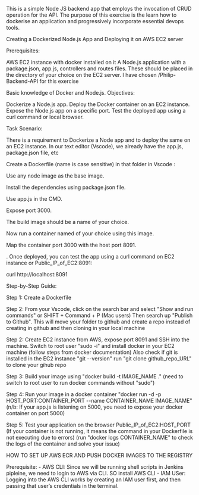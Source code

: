 This is a simple Node JS backend app that employs the invocation of CRUD operation for the API. The purpose of this exercise is the learn how to dockerise an application and progressively incorporate essential devops tools.

Creating a Dockerized Node.js App and Deploying it on AWS EC2 server 

Prerequisites:

AWS EC2 instance with docker installed on it 
A Node.js application with a package.json, app.js, controllers and routes files. These should be placed in the directory of your choice on the EC2 server.
I have chosen /Philip-Backend-API for this exercise 

Basic knowledge of Docker and Node.js.
Objectives:

Dockerize a Node.js app.
Deploy the Docker container on an EC2 instance.
Expose the Node.js app on a specific port.
Test the deployed app using a curl command or local browser.

Task Scenario:

There is a requirement to Dockerize a Node app and to deploy the same on an EC2 instance. In our text editor (Vscode), we already have the app.js, package.json file, etc 

Create a Dockerfile (name is case sensitive) in that folder in Vscode :

Use any node image as the base image.

Install the dependencies using package.json file.

Use app.js in the CMD.

Expose port 3000.

The build image should be a name of your choice.

Now run a container named of your choice using this image.

Map the container port 3000 with the host port 8091.

. Once deployed, you can test the app using a curl command on EC2 instance or Public_IP_of_EC2:8091:

curl http://localhost:8091

Step-by-Step Guide:

Step 1: Create a Dockerfile 

Step 2: From your Vscode, click on the search bar and select "Show and run commands" or SHIFT + Command + P (Mac users)
        Then search up "Publish to Github". This will move your folder to github and create a repo instead of creating in github and then cloning in your local machine
        
Step 2: Create EC2 instance from AWS, expose port 8091 and SSH into the machine. 
        Switch to root user "sudo -i" and install docker in your EC2 machine (follow steps from docker documentation)
        Also check if git is installed in the EC2 instance "git --version"
        run "git clone github_repo_URL" to clone your gihub repo

Step 3: Build your image using "docker build -t IMAGE_NAME ." 
        (need to switch to root user to run docker commands without "sudo")

Step 4: Run your image in a docker container "docker run -d -p HOST_PORT:CONTAINER_PORT --name CONTAINER_NAME IMAGE_NAME"
        (n/b: If your app.js is listening on 5000, you need to expose your docker container on port 5000)

Step 5: Test your application on the browser Public_IP_of_EC2:HOST_PORT 
        (If your container is not running, it means the command in your Dockerfile is not executing due to errors)
        (run "docker logs CONTAINER_NAME" to check the logs of the container and solve your issue)

HOW TO SET UP AWS ECR AND PUSH DOCKER IMAGES TO THE REGISTRY

Prerequisite: 
        - AWS CLI: Since we will be running shell scripts in Jenkins pipleine, we need to login to AWS via CLI. SO install AWS CLI
        - IAM USer: Logging into the AWS CLI works by creating an IAM user first, and then passing that user’s credentials in the terminal.